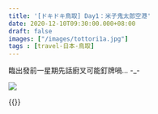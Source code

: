 ```yaml
---
title: '[ドキドキ鳥取] Day1：米子鬼太郎空港'
date: 2020-12-10T09:30:00.000+08:00
draft: false
images: ["/images/tottori1a.jpg"]
tags : [travel-日本-鳥取]
---
```


臨出發前一星期先話廚叉可能釘牌喎... -\_-  

![](/images/tottori1a.jpg)

  

  
{{<tottori>}}  
